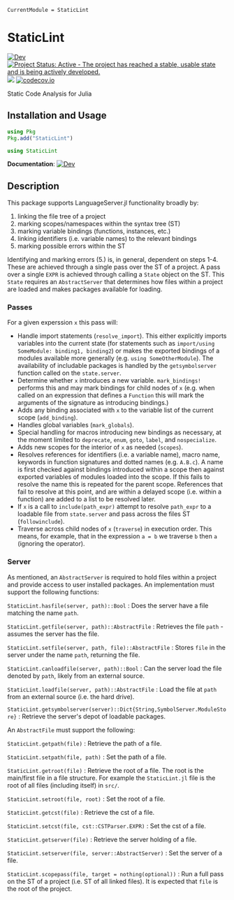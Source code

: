 ```@meta
CurrentModule = StaticLint
```

# StaticLint

[![Dev](https://img.shields.io/badge/docs-dev-blue.svg)](https://www.julia-vscode.org/StaticLint.jl/dev)
[![Project Status: Active - The project has reached a stable, usable state and is being actively developed.](http://www.repostatus.org/badges/latest/active.svg)](http://www.repostatus.org/#active)
![](https://github.com/julia-vscode/StaticLint.jl/workflows/Run%20CI%20on%20master/badge.svg)
[![codecov.io](http://codecov.io/github/julia-vscode/StaticLint.jl/coverage.svg?branch=master)](http://codecov.io/github/julia-vscode/StaticLint.jl?branch=master)


Static Code Analysis for Julia

## Installation and Usage
```julia
using Pkg
Pkg.add("StaticLint")
```
```julia
using StaticLint
```
**Documentation**: [![Dev](https://img.shields.io/badge/docs-dev-blue.svg)](https://www.julia-vscode.org/StaticLint.jl/dev)

## Description
This package supports LanguageServer.jl functionality broadly by:

1. linking the file tree of a project
2. marking scopes/namespaces within the syntax tree (ST)
3. marking variable bindings (functions, instances, etc.)
4. linking identifiers (i.e. variable names) to the relevant bindings
5. marking possible errors within the ST

Identifying and marking errors (5.) is, in general, dependent on steps 1-4. These are achieved through a single pass over the ST of a project. A pass over a single `EXPR` is achieved through calling a `State` object on the ST. This `State` requires an `AbstractServer` that determines how files within a project are loaded and makes packages available for loading.


### Passes
For a given experssion `x` this pass will:

* Handle import statements (`resolve_import`). This either explicitly imports variables into the current state (for statements such as `import/using SomeModule: binding1, binding2`) or makes the exported bindings of a modules available more generally (e.g. `using SomeOtherModule`). The availability of includable packages is handled by the `getsymbolserver` function called on the `state.server`.
* Determine whether `x` introduces a new variable. `mark_bindings!` performs this and may mark bindings for child nodes of `x` (e.g. when called on an expression that defines a `Function` this will mark the arguments of the signature as introducing bindings.)
* Adds any binding associated with `x` to the variable list of the current scope (`add_binding`).
* Handles global variables (`mark_globals`).
* Special handling for macros introducing new bindings as necessary, at the moment limited to `deprecate`, `enum`, `goto`, `label`, and `nospecialize`.
* Adds new scopes for the interior of `x` as needed (`scopes`).
* Resolves references for identifiers (i.e. a variable name), macro name, keywords in function signatures and dotted names (e.g. `A.B.c`). A name is first checked against bindings introduced within a scope then against exported variables of modules loaded into the scope. If this fails to resolve the name this is repeated for the parent scope. References that fail to resolve at this point, and are within a delayed scope (i.e. within a function) are added to a list to be resolved later.
* If `x` is a call to `include(path_expr)` attempt to resolve `path_expr` to a loadable file from `state.server` and pass across the files ST (`followinclude`).
* Traverse across child nodes of `x` (`traverse`) in execution order. This means, for example, that in the expression `a = b` we traverse `b` then `a` (ignoring the operator).

### Server
As mentioned, an `AbstractServer` is required to hold files within a project and provide access to user installed packages. An implementation must support the following functions:

`StaticLint.hasfile(server, path)::Bool` : Does the server have a file matching the name `path`.

`StaticLint.getfile(server, path)::AbstractFile` : Retrieves the file `path` - assumes the server has the file.

`StaticLint.setfile(server, path, file)::AbstractFile` : Stores `file` in the server under the name `path`, returning the file.

`StaticLint.canloadfile(server, path)::Bool` : Can the server load the file denoted by `path`, likely from an external source.

`StaticLint.loadfile(server, path)::AbstractFile` : Load the file at `path` from an external source (i.e. the hard drive).

`StaticLint.getsymbolserver(server)::Dict{String,SymbolServer.ModuleStore}` : Retrieve the server's depot of loadable packages.

An `AbstractFile` must support the following:

`StaticLint.getpath(file)` : Retrieve the path of a file.

`StaticLint.setpath(file, path)` : Set the path of a file.

`StaticLint.getroot(file)` : Retrieve the root of a file. The root is the main/first file in a file structure. For example the `StaticLint.jl` file is the root of all files (including itself) in `src/`.

`StaticLint.setroot(file, root)` : Set the root of a file.

`StaticLint.getcst(file)` : Retrieve the cst of a file.

`StaticLint.setcst(file, cst::CSTParser.EXPR)` : Set the cst of a file.

`StaticLint.getserver(file)` : Retrieve the server holding of a file.

`StaticLint.setserver(file, server::AbstractServer)` : Set the server of a file.

`StaticLint.scopepass(file, target = nothing(optional))` : Run a full pass on the ST of a project (i.e. ST of all linked files). It is expected that `file` is the root of the project.
